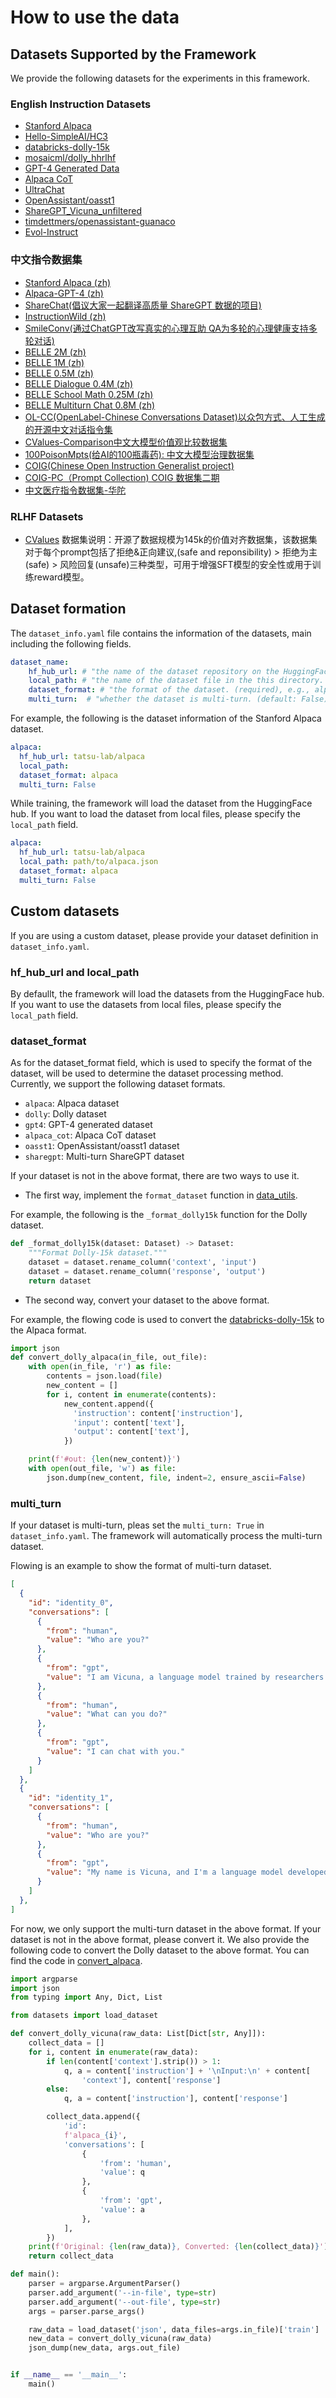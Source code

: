 
# How to use the data

## Datasets Supported by the Framework

We provide the following datasets for the experiments in this framework.

### English Instruction Datasets

- [Stanford Alpaca](https://github.com/tatsu-lab/stanford_alpaca)
- [Hello-SimpleAI/HC3](https://huggingface.co/datasets/Hello-SimpleAI/HC3)
- [databricks-dolly-15k](https://huggingface.co/datasets/databricks/databricks-dolly-15k)
- [mosaicml/dolly_hhrlhf](https://huggingface.co/datasets/mosaicml/dolly_hhrlhf)
- [GPT-4 Generated Data](https://github.com/Instruction-Tuning-with-GPT-4/GPT-4-LLM)
- [Alpaca CoT](https://huggingface.co/datasets/QingyiSi/Alpaca-CoT)
- [UltraChat](https://github.com/thunlp/UltraChat)
- [OpenAssistant/oasst1](https://huggingface.co/datasets/OpenAssistant/oasst1)
- [ShareGPT_Vicuna_unfiltered](https://huggingface.co/datasets/anon8231489123/ShareGPT_Vicuna_unfiltered)
- [timdettmers/openassistant-guanaco](https://huggingface.co/datasets/timdettmers/openassistant-guanaco)
- [Evol-Instruct](https://huggingface.co/datasets/victor123/evol_instruct_70k)

### 中文指令数据集
- [Stanford Alpaca (zh)](https://github.com/ymcui/Chinese-LLaMA-Alpaca)
- [Alpaca-GPT-4 (zh)](https://github.com/Instruction-Tuning-with-GPT-4/GPT-4-LLM)
- [ShareChat(倡议大家一起翻译高质量 ShareGPT 数据的项目)](https://paratranz.cn/projects/6725)
- [InstructionWild (zh)](https://github.com/XueFuzhao/InstructionWild)
- [SmileConv(通过ChatGPT改写真实的心理互助 QA为多轮的心理健康支持多轮对话)](https://github.com/qiuhuachuan/smile )
- [BELLE 2M (zh)](https://huggingface.co/datasets/BelleGroup/train_2M_CN)
- [BELLE 1M (zh)](https://huggingface.co/datasets/BelleGroup/train_1M_CN)
- [BELLE 0.5M (zh)](https://huggingface.co/datasets/BelleGroup/train_0.5M_CN)
- [BELLE Dialogue 0.4M (zh)](https://huggingface.co/datasets/BelleGroup/generated_chat_0.4M)
- [BELLE School Math 0.25M (zh)](https://huggingface.co/datasets/BelleGroup/school_math_0.25M)
- [BELLE Multiturn Chat 0.8M (zh)](https://huggingface.co/datasets/BelleGroup/multiturn_chat_0.8M)
- [OL-CC(OpenLabel-Chinese Conversations Dataset)以众包方式、人工生成的开源中文对话指令集](https://data.baai.ac.cn/details/OL-CC)
- [CValues-Comparison中文大模型价值观比较数据集](https://modelscope.cn/datasets/damo/CValues-Comparison/summary)
- [100PoisonMpts(给AI的100瓶毒药): 中文大模型治理数据集](https://modelscope.cn/datasets/damo/100PoisonMpts/summary)
- [COIG(Chinese Open Instruction Generalist project)](https://huggingface.co/datasets/BAAI/COIG)
- [COIG-PC（Prompt Collection) COIG 数据集二期](https://huggingface.co/datasets/BAAI/COIG-PC)
- [中文医疗指令数据集-华陀](https://huggingface.co/datasets/FreedomIntelligence/HuatuoGPT-sft-data-v1)


### RLHF Datasets

- [CValues](https://github.com/X-PLUG/CValues)
  数据集说明：开源了数据规模为145k的价值对齐数据集，该数据集对于每个prompt包括了拒绝&正向建议,(safe and reponsibility) > 拒绝为主(safe) > 风险回复(unsafe)三种类型，可用于增强SFT模型的安全性或用于训练reward模型。



## Dataset formation

The `dataset_info.yaml` file contains the information of the datasets, main including the following fields.

```yaml
dataset_name:
    hf_hub_url: # "the name of the dataset repository on the HuggingFace hub. (if specified, ignore below 3 arguments)",
    local_path: # "the name of the dataset file in the this directory. (required if above are not specified)",
    dataset_format: # "the format of the dataset. (required), e.g., alpaca, dolly, etc.",
    multi_turn:  # "whether the dataset is multi-turn. (default: False)"
```

For example, the following is the dataset information of the Stanford Alpaca dataset.

```yaml
alpaca:
  hf_hub_url: tatsu-lab/alpaca
  local_path:
  dataset_format: alpaca
  multi_turn: False
```
While training, the framework will load the dataset from the HuggingFace hub. If you want to load the dataset from local files, please specify the `local_path` field.

```yaml
alpaca:
  hf_hub_url: tatsu-lab/alpaca
  local_path: path/to/alpaca.json
  dataset_format: alpaca
  multi_turn: False
```

## Custom datasets

If you are using a custom dataset, please provide your dataset definition in  `dataset_info.yaml`.

### hf_hub_url and local_path

By defaullt, the framework will load the datasets from the HuggingFace hub. If you want to use the datasets from local files, please specify the `local_path`  field.

### dataset_format

As for the dataset_format field, which is used to specify the format of the dataset, will be used to determine the dataset processing method. Currently, we support the following dataset formats.

- `alpaca`: Alpaca dataset
- `dolly`: Dolly dataset
- `gpt4`: GPT-4 generated dataset
- `alpaca_cot`: Alpaca CoT dataset
- `oasst1`: OpenAssistant/oasst1 dataset
- `sharegpt`: Multi-turn ShareGPT dataset

If your dataset is not in the above format, there are two ways to use it.

- The first way, implement the `format_dataset` function in [data_utils](./chatllms/data/data_utils.py).

For example, the following is the `_format_dolly15k` function for the Dolly dataset.

```python
def _format_dolly15k(dataset: Dataset) -> Dataset:
    """Format Dolly-15k dataset."""
    dataset = dataset.rename_column('context', 'input')
    dataset = dataset.rename_column('response', 'output')
    return dataset
```

- The second way, convert your dataset to the above format.

For example, the flowing code is used to convert the [databricks-dolly-15k](https://huggingface.co/datasets/databricks/databricks-dolly-15k) to the Alpaca format.

```python
import json
def convert_dolly_alpaca(in_file, out_file):
    with open(in_file, 'r') as file:
        contents = json.load(file)
        new_content = []
        for i, content in enumerate(contents):
            new_content.append({
              'instruction': content['instruction'],
              'input': content['text'],
              'output': content['text'],
            })

    print(f'#out: {len(new_content)}')
    with open(out_file, 'w') as file:
        json.dump(new_content, file, indent=2, ensure_ascii=False)
```

### multi_turn

If your dataset is multi-turn, pleas set the `multi_turn: True` in `dataset_info.yaml`. The framework will automatically process the multi-turn dataset.

Flowing is an example to show the format of multi-turn dataset.

```json
[
  {
    "id": "identity_0",
    "conversations": [
      {
        "from": "human",
        "value": "Who are you?"
      },
      {
        "from": "gpt",
        "value": "I am Vicuna, a language model trained by researchers from Large Model Systems Organization (LMSYS)."
      },
      {
        "from": "human",
        "value": "What can you do?"
      },
      {
        "from": "gpt",
        "value": "I can chat with you."
      }
    ]
  },
  {
    "id": "identity_1",
    "conversations": [
      {
        "from": "human",
        "value": "Who are you?"
      },
      {
        "from": "gpt",
        "value": "My name is Vicuna, and I'm a language model developed by Large Model Systems Organization (LMSYS)."
      }
    ]
  },
]
```

For now, we only support the multi-turn dataset in the above format. If your dataset is not in the above format, please convert it. We also provide the following code to convert the Dolly dataset to the above format. You can find the code in [convert_alpaca](`./chatllms/data/utils/convert_alpaca.py`).

```python
import argparse
import json
from typing import Any, Dict, List

from datasets import load_dataset

def convert_dolly_vicuna(raw_data: List[Dict[str, Any]]):
    collect_data = []
    for i, content in enumerate(raw_data):
        if len(content['context'].strip()) > 1:
            q, a = content['instruction'] + '\nInput:\n' + content[
                'context'], content['response']
        else:
            q, a = content['instruction'], content['response']

        collect_data.append({
            'id':
            f'alpaca_{i}',
            'conversations': [
                {
                    'from': 'human',
                    'value': q
                },
                {
                    'from': 'gpt',
                    'value': a
                },
            ],
        })
    print(f'Original: {len(raw_data)}, Converted: {len(collect_data)}')
    return collect_data

def main():
    parser = argparse.ArgumentParser()
    parser.add_argument('--in-file', type=str)
    parser.add_argument('--out-file', type=str)
    args = parser.parse_args()

    raw_data = load_dataset('json', data_files=args.in_file)['train']
    new_data = convert_dolly_vicuna(raw_data)
    json_dump(new_data, args.out_file)


if __name__ == '__main__':
    main()
```
